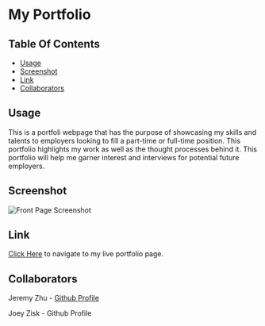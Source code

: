 # My Portfolio

## Table Of Contents
* [Usage](#usage)
* [Screenshot](#screenshot)
* [Link](#link)
* [Collaborators](#collaborators)

## Usage

This is a portfoli webpage that has the purpose of showcasing my skills and talents to employers looking to fill a part-time or full-time position. This portfolio highlights my work as well as the thought processes behind it. This portfolio will help me garner interest and interviews for potential future employers.


## Screenshot

![Front Page Screenshot](./Assets/images/portfolio.gif)

## Link

[Click Here](https://jrod3323.github.io/Homework_2_Respnosive_Portfolio/) to navigate to my live portfolio page.

## Collaborators

Jeremy Zhu - [Github Profile](https://github.com/jeishu) 

Joey Zisk - Github Profile 